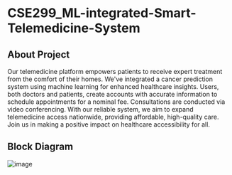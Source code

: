 # CSE299_ML-integrated-Smart-Telemedicine-System

## About Project 
Our telemedicine platform empowers patients to receive expert treatment from the comfort of their homes. We've integrated a cancer prediction system using machine learning for enhanced healthcare insights. Users, both doctors and patients, create accounts with accurate information to schedule appointments for a nominal fee. Consultations are conducted via video conferencing. With our reliable system, we aim to expand telemedicine access nationwide, providing affordable, high-quality care. Join us in making a positive impact on healthcare accessibility for all.

## Block Diagram
![image](https://github.com/TowsifMuhtadiKhan/CSE299_ML-integrated-Smart-Telemedicine-System/assets/67815556/1d25d652-9c26-43f6-a800-3f43a8252d43)

